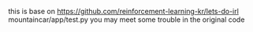 this is base on https://github.com/reinforcement-learning-kr/lets-do-irl
mountaincar/app/test.py
you may meet  some trouble in the original code

